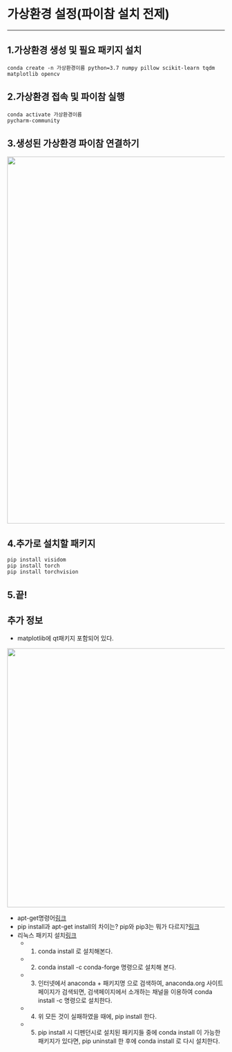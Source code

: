 
# 가상환경 설정(파이참 설치 전제)
---      
         

## 1.가상환경 생성 및 필요 패키지 설치
```
conda create -n 가상환경이름 python=3.7 numpy pillow scikit-learn tqdm matplotlib opencv
```
    
    
## 2.가상환경 접속 및 파이참 실행
```
conda activate 가상환경이름
pycharm-community
```
    
    
## 3.생성된 가상환경 파이참 연결하기     
<img src="https://i.imgur.com/NTN3Os1.gif" width="850px">
    
    

## 4.추가로 설치할 패키지
```
pip install visidom  
pip install torch   
pip install torchvision 
```
    
    

## 5.끝!
    
       




## 추가 정보

- matplotlib에 qt패키지 포함되어 있다.           
<img src="https://i.imgur.com/c2r4yOm.png" width="600px">


- apt-get명령어[링크](https://luckeex.tistory.com/290)       
- pip install과 apt-get install의 차이는? pip와 pip3는 뭐가 다르지?[링크](https://bskyvision.com/686)      
- 리눅스 패키지 설치[링크](https://daewonyoon.tistory.com/311)
    - 1. conda install 로 설치해본다.
    - 2. conda install -c conda-forge 명령으로 설치해 본다.
    - 3. 인터넷에서 anaconda + 패키지명 으로 검색하여, anaconda.org 사이트 페이지가 검색되면, 검색페이지에서 소개하는 채널을 이용하여 conda install -c <channal> 명령으로 설치한다.
    - 4. 위 모든 것이 실패하였을 때에, pip install 한다.
    - 5. pip install 시 디펜던시로 설치된 패키지들 중에 conda install 이 가능한 패키지가 있다면, pip uninstall 한 후에 conda install 로 다시 설치한다.
```

